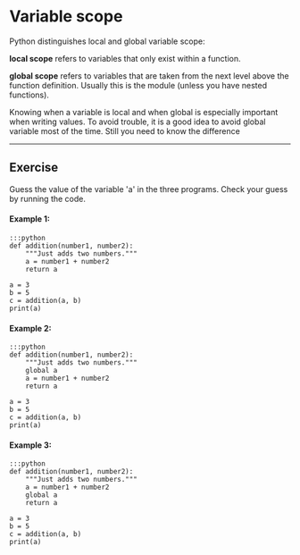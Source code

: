 
# Variable scope

Python distinguishes local and global variable scope:

**local scope** refers to variables that only exist within a function.

**global scope** refers to variables that are taken from the next level above the function definition.
Usually this is the module (unless you have nested functions).

Knowing when a variable is local and when global is especially important when writing values.
To avoid trouble, it is a good idea to avoid global variable most of the time.
Still you need to know the difference

----

## Exercise

Guess the value of the variable 'a' in the three programs.
Check your guess by running the code.

#### Example 1:

    :::python
    def addition(number1, number2):
        """Just adds two numbers."""
        a = number1 + number2
        return a
    
    a = 3
    b = 5
    c = addition(a, b)
    print(a)


#### Example 2:

    :::python
    def addition(number1, number2):
        """Just adds two numbers."""
        global a
        a = number1 + number2
        return a
    
    a = 3
    b = 5
    c = addition(a, b)
    print(a)


#### Example 3:

    :::python
    def addition(number1, number2):
        """Just adds two numbers."""
        a = number1 + number2
        global a
        return a
    
    a = 3
    b = 5
    c = addition(a, b)
    print(a)
